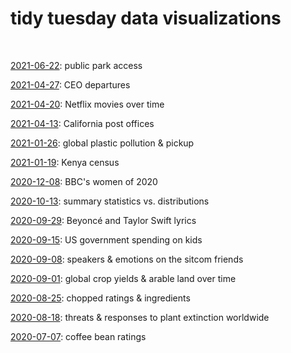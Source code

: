 # tidy tuesday data visualizations

<br>

[2021-06-22](https://shelbybachman.github.io/tidy-tuesday/2021/2021-06-22.html): public park access

[2021-04-27](https://shelbybachman.github.io/tidy-tuesday/2021/2021-04-27.html): CEO departures

[2021-04-20](https://shelbybachman.github.io/tidy-tuesday/2021/2021-04-20.html): Netflix movies over time

[2021-04-13](https://shelbybachman.github.io/tidy-tuesday/2021/2021-04-13.html): California post offices

[2021-01-26](https://shelbybachman.github.io/tidy-tuesday/2021/2021-01-26.html): global plastic pollution & pickup

[2021-01-19](https://shelbybachman.github.io/tidy-tuesday/2021/2021-01-19.html): Kenya census

[2020-12-08](https://shelbybachman.github.io/tidy-tuesday/2020/2020-12-08.html): BBC's women of 2020

[2020-10-13](https://shelbybachman.github.io/tidy-tuesday/2020/2020-10-13.html): summary statistics vs. distributions

[2020-09-29](https://shelbybachman.github.io/tidy-tuesday/2020/2020-09-29.html): Beyoncé and Taylor Swift lyrics

[2020-09-15](https://shelbybachman.github.io/tidy-tuesday/2020/2020-09-15.html): US government spending on kids

[2020-09-08](https://shelbybachman.github.io/tidy-tuesday/2020/2020-09-08.html): speakers & emotions on the sitcom friends

[2020-09-01](https://shelbybachman.github.io/tidy-tuesday/2020/2020-09-01.html): global crop yields & arable land over time

[2020-08-25](https://shelbybachman.github.io/tidy-tuesday/2020/2020-08-25.html): chopped ratings & ingredients

[2020-08-18](https://shelbybachman.github.io/tidy-tuesday/2020/2020-08-18.html): threats & responses to plant extinction worldwide

[2020-07-07](https://shelbybachman.github.io/tidy-tuesady/2020/2020-07-07.html): coffee bean ratings
